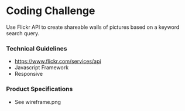 # Coding Challenge

Use Flickr API to create shareable walls of pictures based on a keyword search query.

### Technical Guidelines
* https://www.flickr.com/services/api
* Javascript Framework
* Responsive

### Product Specifications
* See wireframe.png
